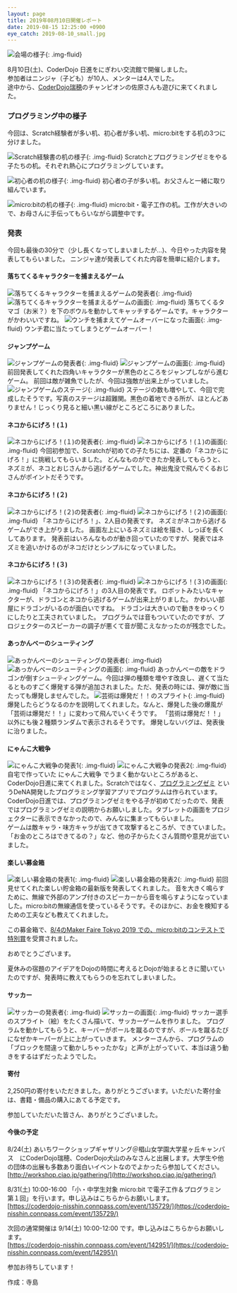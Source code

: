```yaml
---
layout: page
title: 2019年08月10日開催レポート
date: 2019-08-15 12:25:00 +0900
eye_catch: 2019-08-10_small.jpg
---
```

![会場の様子](/assets/img/2019-08-10_0-1.jpg){: .img-fluid}

8月10日(土)、CoderDojo 日進をにぎわい交流館で開催しました。<br/>
参加者はニンジャ（子ども）が10人、メンターは4人でした。<br />
途中から、[CoderDojo瑞穂](https://coderdojo-mizuho.connpass.com/)のチャンピオンの佐原さんも遊びに来てくれました。


### プログラミング中の様子

今回は、Scratch経験者が多い机、初心者が多い机、micro:bitをする机の3つに分けました。

![Scratch経験書の机の様子](/assets/img/2019-08-10_0-2.jpg){: .img-fluid}
Scratchとプログラミングゼミをやる子たちの机。それぞれ熱心にプログラミングしています。

![初心者の机の様子](/assets/img/2019-08-10_0-3.jpg){: .img-fluid}
初心者の子が多い机。お父さんと一緒に取り組んでいます。

![micro:bitの机の様子](/assets/img/2019-08-10_0-4.jpg){: .img-fluid}
micro:bit・電子工作の机。工作が大きいので、お母さんに手伝ってもらいながら調整中です。

### 発表

今回も最後の30分で（少し長くなってしまいましたが...)、今日やった内容を発表してもらいました。
ニンジャ達が発表してくれた内容を簡単に紹介します。

#### 落ちてくるキャラクターを捕まえるゲーム

![落ちてくるキャラクターを捕まえるゲームの発表者](/assets/img/2019-08-10_1-2.jpg){: .img-fluid}
![落ちてくるキャラクターを捕まえるゲームの画面](/assets/img/2019-08-10_1-1.jpg){: .img-fluid}
落ちてくるタマゴ（お米？）を下のボウルを動かしてキャッチするゲームです。キャラクターがかわいいですね。
![ウンチを捕まえてゲームオーバーになった画面](/assets/img/2019-08-10_1-3.jpg){: .img-fluid}
ウンチ君に当たってしまうとゲームオーバー！

#### ジャンプゲーム

![ジャンプゲームの発表者](/assets/img/2019-08-10_2-1.jpg){: .img-fluid}
![ジャンプゲームの画面](/assets/img/2019-08-10_2-2.jpg){: .img-fluid}
前回発表してくれた四角いキャラクターが黒色のところをジャンプしながら進むゲーム。
前回は敵が雑魚でしたが、今回は強敵が出来上がっていました。
![ジャンプゲームのステージ](/assets/img/2019-08-10_2-3.jpg){: .img-fluid}
ステージの数も増やして、今回で完成したそうです。写真のステージは超難関。黒色の着地できる所が、ほとんどありません！じっくり見ると細い黒い線がところどころにありました。

#### ネコからにげろ！(１)

![ネコからにげろ！(１)の発表者](/assets/img/2019-08-10_3-1.jpg){: .img-fluid}
![ネコからにげろ！(１)の画面](/assets/img/2019-08-10_3-2.jpg){: .img-fluid}
今回初参加で、Scratchが初めての子たちには、定番の「ネコからにげろ！」に挑戦してもらいました。
どんなものができたか発表してもらうと、ネズミが、ネコとおじさんから逃げるゲームでした。神出鬼没で飛んでくるおじさんがポイントだそうです。


#### ネコからにげろ！(２)

![ネコからにげろ！(２)の発表者](/assets/img/2019-08-10_4-1.jpg){: .img-fluid}
![ネコからにげろ！(２)の画面](/assets/img/2019-08-10_4-2.jpg){: .img-fluid}
「ネコからにげろ！」、2人目の発表です。
ネズミがネコから逃げるゲームができ上がりました。
画面左上にいるネズミは絵を描き、しっぽを長くしてあります。
発表前はいろんなものが動き回っていたのですが、発表ではネズミを追いかけるのがネコだけとシンプルになっていました。


#### ネコからにげろ！(３)

![ネコからにげろ！(３)の発表者](/assets/img/2019-08-10_5-1.jpg){: .img-fluid}
![ネコからにげろ！(３)の画面](/assets/img/2019-08-10_5-2.jpg){: .img-fluid}
「ネコからにげろ！」の3人目の発表です。
ロボットみたいなキャクターが、ドラゴンとネコから逃げるゲームが出来上がりました。
かわいい部屋にドラゴンがいるのが面白いですね。
ドラゴンは大きいので動きをゆっくりにしたりと工夫されていました。
プログラムでは音もついていたのですが、プロジェクターのスピーカーの調子が悪くて音が聞こえなかったのが残念でした。

#### あっかんべーのシューティング

![あっかんべーのシューティングの発表者](/assets/img/2019-08-10_6-1.jpg){: .img-fluid}
![あっかんべーのシューティングの画面](/assets/img/2019-08-10_6-2.jpg){: .img-fluid}
あっかんべーの敵をドラゴンが倒すシューティングゲーム。今回は弾の種類を増やす改良し、遅くて当たるとものすごく爆発する弾が追加されました。ただ、発表の時には、弾が敵に当たっても爆発しませんでした。
![芸術は爆発だ！！のスプライト](/assets/img/2019-08-10_6-3.jpg){: .img-fluid}
爆発したらどうなるのかを説明してくれました。なんと、爆発した後の爆風が「芸術は爆発だ！！」に変わって飛んでいくそうです。
「芸術は爆発だ！！」以外にも後２種類ランダムで表示されるそうです。
爆発しないバグは、発表後に治りました。

#### にゃんこ大戦争

![にゃんこ大戦争の発表1](/assets/img/2019-08-10_7-1.jpg){: .img-fluid}
![にゃんこ大戦争の発表2](/assets/img/2019-08-10_7-2.jpg){: .img-fluid}
自宅で作っていた にゃんこ大戦争 でうまく動かないところがあると、CoderDojo日進に来てくれました。Scratchではなく、[プログラミングゼミ](https://programmingzemi.com/) というDeNA開発したプログラミング学習アプリでプログラムは作られています。<br />
CoderDojo日進では、プログラミングゼミをやる子が初めてだったので、発表ではプログラミングゼミの説明からお願いしました。タブレットの画面をプロジェクターに表示できなかったので、みんなに集まってもらいました。<br />
ゲームは敵キャラ・味方キャラが出てきて攻撃するところが、できていました。「お金のところはできてるの？」など、他の子からたくさん質問や意見が出ていました。

#### 楽しい募金箱

![楽しい募金箱の発表1](/assets/img/2019-08-10_8-1.jpg){: .img-fluid}
![楽しい募金箱の発表2](/assets/img/2019-08-10_8-2.jpg){: .img-fluid}
前回見せてくれた楽しい貯金箱の最新版を発表してくれました。
音を大きく鳴らすために、無線で外部のアンプ付きのスピーカーから音を鳴らすようになっていました。micro:bitの無線通信を使っているそうです。そのほかに、お金を検知するための工夫なども教えてくれました。

この募金箱で、[8/4のMaker Faire Tokyo 2019 での、micro:bitのコンテストで特別賞](https://makezine.jp/blog/2019/08/microbitcontest2019_mft.html)を受賞されました。

おめでとうございます。

夏休みの宿題のアイデアをDojoの時間に考えるとDojoが始まるときに聞いていたのですが、発表時に教えてもらうのを忘れてしまいました。


#### サッカー

![サッカーの発表者](/assets/img/2019-08-10_9-1.jpg){: .img-fluid}
![サッカーの画面](/assets/img/2019-08-10_9-2.jpg){: .img-fluid}
サッカー選手のスプライト（絵）をたくさん描いて、サッカーゲームを作りました。
プログラムを動かしてもらうと、キーバーがボールを蹴るのですが、ボールを蹴るたびになぜかキーパーが上に上がっていきます。
メンターさんから、プログラムの「ブロックを間違って動かしちゃったかな」と声が上がっていて、本当は違う動きをするはずだったようでした。

#### 寄付

2,250円の寄付をいただきました。ありがとうございます。いただいた寄付金は、書籍・備品の購入にあてる予定です。

参加していただいた皆さん、ありがとうございました。

#### 今後の予定

8/24(土) あいちワークショップギャザリング＠椙山女学園大学星ヶ丘キャンパス　にCoderDojo瑞穂、CoderDojo犬山のみなさんと出展します。大学生や他の団体の出展も多数あり面白いイベントなのでよかったら参加してください。<br />
[http://workshop.ciao.jp/gathering/](http://workshop.ciao.jp/gathering/)<br />

8/31(土) 10:00-16:00 「小・中学生対象 micro:bit で電子工作＆プログラミン　第１回」を行います。申し込みはこちらからお願いします。<br />
[https://coderdojo-nisshin.connpass.com/event/135729/](https://coderdojo-nisshin.connpass.com/event/135729/)<br />

次回の通常開催は 9/14(土) 10:00-12:00 です。申し込みはこちらからお願いします。<br />
[https://coderdojo-nisshin.connpass.com/event/142951/](https://coderdojo-nisshin.connpass.com/event/142951/)<br />

参加お待ちしています！

作成：寺島
